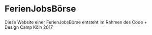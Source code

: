 # FerienJobsBörse
Diese Website einer FerienJobsBörse entsteht im Rahmen des Code + Design Camp Köln 2017
